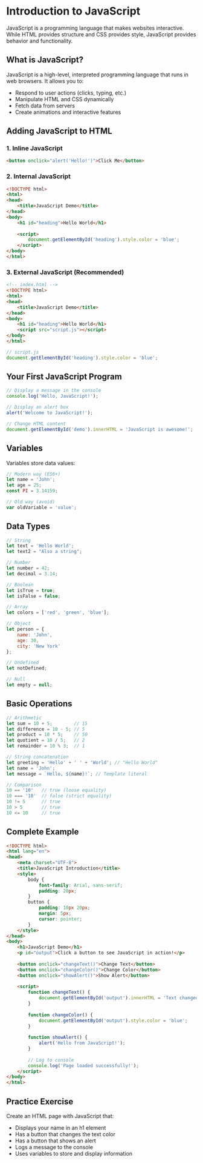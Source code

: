 # Introduction to JavaScript

JavaScript is a programming language that makes websites interactive. While HTML provides structure and CSS provides style, JavaScript provides behavior and functionality.

## What is JavaScript?

JavaScript is a high-level, interpreted programming language that runs in web browsers. It allows you to:
- Respond to user actions (clicks, typing, etc.)
- Manipulate HTML and CSS dynamically
- Fetch data from servers
- Create animations and interactive features

## Adding JavaScript to HTML

### 1. Inline JavaScript

```html
<button onclick="alert('Hello!')">Click Me</button>
```

### 2. Internal JavaScript

```html
<!DOCTYPE html>
<html>
<head>
    <title>JavaScript Demo</title>
</head>
<body>
    <h1 id="heading">Hello World</h1>
    
    <script>
        document.getElementById('heading').style.color = 'blue';
    </script>
</body>
</html>
```

### 3. External JavaScript (Recommended)

```html
<!-- index.html -->
<!DOCTYPE html>
<html>
<head>
    <title>JavaScript Demo</title>
</head>
<body>
    <h1 id="heading">Hello World</h1>
    <script src="script.js"></script>
</body>
</html>
```

```javascript
// script.js
document.getElementById('heading').style.color = 'blue';
```

## Your First JavaScript Program

```javascript
// Display a message in the console
console.log('Hello, JavaScript!');

// Display an alert box
alert('Welcome to JavaScript!');

// Change HTML content
document.getElementById('demo').innerHTML = 'JavaScript is awesome!';
```

## Variables

Variables store data values:

```javascript
// Modern way (ES6+)
let name = 'John';
let age = 25;
const PI = 3.14159;

// Old way (avoid)
var oldVariable = 'value';
```

## Data Types

```javascript
// String
let text = 'Hello World';
let text2 = "Also a string";

// Number
let number = 42;
let decimal = 3.14;

// Boolean
let isTrue = true;
let isFalse = false;

// Array
let colors = ['red', 'green', 'blue'];

// Object
let person = {
    name: 'John',
    age: 30,
    city: 'New York'
};

// Undefined
let notDefined;

// Null
let empty = null;
```

## Basic Operations

```javascript
// Arithmetic
let sum = 10 + 5;        // 15
let difference = 10 - 5; // 5
let product = 10 * 5;    // 50
let quotient = 10 / 5;   // 2
let remainder = 10 % 3;  // 1

// String concatenation
let greeting = 'Hello' + ' ' + 'World'; // "Hello World"
let name = 'John';
let message = `Hello, ${name}!`; // Template literal

// Comparison
10 == '10'   // true (loose equality)
10 === '10'  // false (strict equality)
10 != 5      // true
10 > 5       // true
10 <= 10     // true
```

## Complete Example

```html
<!DOCTYPE html>
<html lang="en">
<head>
    <meta charset="UTF-8">
    <title>JavaScript Introduction</title>
    <style>
        body {
            font-family: Arial, sans-serif;
            padding: 20px;
        }
        button {
            padding: 10px 20px;
            margin: 5px;
            cursor: pointer;
        }
    </style>
</head>
<body>
    <h1>JavaScript Demo</h1>
    <p id="output">Click a button to see JavaScript in action!</p>
    
    <button onclick="changeText()">Change Text</button>
    <button onclick="changeColor()">Change Color</button>
    <button onclick="showAlert()">Show Alert</button>
    
    <script>
        function changeText() {
            document.getElementById('output').innerHTML = 'Text changed by JavaScript!';
        }
        
        function changeColor() {
            document.getElementById('output').style.color = 'blue';
        }
        
        function showAlert() {
            alert('Hello from JavaScript!');
        }
        
        // Log to console
        console.log('Page loaded successfully!');
    </script>
</body>
</html>
```

## Practice Exercise

Create an HTML page with JavaScript that:
- Displays your name in an h1 element
- Has a button that changes the text color
- Has a button that shows an alert
- Logs a message to the console
- Uses variables to store and display information

